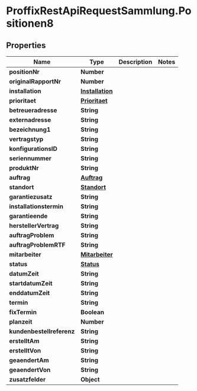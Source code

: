 # ProffixRestApiRequestSammlung.Positionen8

## Properties
Name | Type | Description | Notes
------------ | ------------- | ------------- | -------------
**positionNr** | **Number** |  | 
**originalRapportNr** | **Number** |  | 
**installation** | [**Installation**](Installation.md) |  | 
**prioritaet** | [**Prioritaet**](Prioritaet.md) |  | 
**betreueradresse** | **String** |  | 
**externadresse** | **String** |  | 
**bezeichnung1** | **String** |  | 
**vertragstyp** | **String** |  | 
**konfigurationsID** | **String** |  | 
**seriennummer** | **String** |  | 
**produktNr** | **String** |  | 
**auftrag** | [**Auftrag**](Auftrag.md) |  | 
**standort** | [**Standort**](Standort.md) |  | 
**garantiezusatz** | **String** |  | 
**installationstermin** | **String** |  | 
**garantieende** | **String** |  | 
**herstellerVertrag** | **String** |  | 
**auftragProblem** | **String** |  | 
**auftragProblemRTF** | **String** |  | 
**mitarbeiter** | [**Mitarbeiter**](Mitarbeiter.md) |  | 
**status** | [**Status**](Status.md) |  | 
**datumZeit** | **String** |  | 
**startdatumZeit** | **String** |  | 
**enddatumZeit** | **String** |  | 
**termin** | **String** |  | 
**fixTermin** | **Boolean** |  | 
**planzeit** | **Number** |  | 
**kundenbestellreferenz** | **String** |  | 
**erstelltAm** | **String** |  | 
**erstelltVon** | **String** |  | 
**geaendertAm** | **String** |  | 
**geaendertVon** | **String** |  | 
**zusatzfelder** | **Object** |  | 


